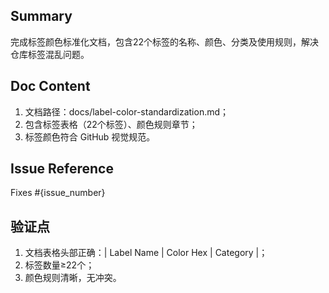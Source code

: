 ## Summary
完成标签颜色标准化文档，包含22个标签的名称、颜色、分类及使用规则，解决仓库标签混乱问题。

## Doc Content
1. 文档路径：docs/label-color-standardization.md；
2. 包含标签表格（22个标签）、颜色规则章节；
3. 标签颜色符合 GitHub 视觉规范。

## Issue Reference
Fixes #{issue_number}

## 验证点
1. 文档表格头部正确：| Label Name | Color Hex | Category |；
2. 标签数量≥22个；
3. 颜色规则清晰，无冲突。